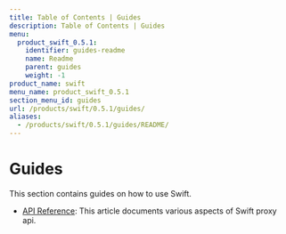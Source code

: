 ```yaml
---
title: Table of Contents | Guides
description: Table of Contents | Guides
menu:
  product_swift_0.5.1:
    identifier: guides-readme
    name: Readme
    parent: guides
    weight: -1
product_name: swift
menu_name: product_swift_0.5.1
section_menu_id: guides
url: /products/swift/0.5.1/guides/
aliases:
  - /products/swift/0.5.1/guides/README/
---
```


# Guides

This section contains guides on how to use Swift.

- [API Reference](/docs/guides/api.md): This article documents various aspects of Swift proxy api.
